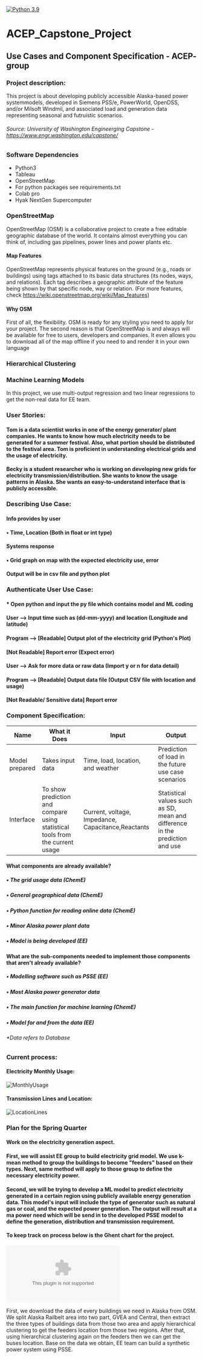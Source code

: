 [![Python 3.9](https://img.shields.io/badge/python-3.4+-orange.svg)](https://www.python.org/download/releases/3.9.0/)
# ACEP_Capstone_Project

## Use Cases and Component Specification - ACEP- group

### Project description:

This project is about developing publicly accessible Alaska-based power systemmodels, developed in Siemens PSS/e, PowerWorld, OpenDSS, and/or Milsoft Windmil, and associated load and generation data representing seasonal and futruistic scenarios.

###### Source: University of Washington Engineerging Capstone - https://www.engr.washington.edu/capstone/

### Software Dependencies
* Python3
* Tableau
* OpenStreetMap
*  For python packages see requirements.txt
*  Colab pro
*  Hyak NextGen Supercomputer

### OpenStreetMap

OpenStreetMap (OSM) is a collaborative project to create a free editable geographic database of the world. It contains almost everything you can think of, including gas pipelines, power lines and power plants etc.

#### Map Features
OpenStreetMap represents physical features on the ground (e.g., roads or buildings) using tags attached to its basic data structures (its nodes, ways, and     relations). Each tag describes a geographic attribute of the feature being shown by that specific node, way or relation. (For more features, check     https://wiki.openstreetmap.org/wiki/Map_features)

#### Why OSM
First of all, the flexibility. OSM is ready for any styling you need to apply for your project. The second reason is that OpenStreetMap is and always will be available for free to users, developers and companies. It even allows you to download all of the map offline if you need to and render it in your own language

### Hierarchical Clustering

### Machine Learning Models
In this project, we use multi-output regression and two linear regressions to get the non-real data for EE team.

### User Stories:

#### Tom is a data scientist works in one of the energy generator/ plant companies. He wants to know how much electricity needs to be generated for a summer festival. Also, what portion should be distributed to the festival area.  Tom is proficient in understanding electrical grids and the usage of electricity.
#### Becky is a student researcher who is working on developing new grids for electricity transmission/distribution. She wants to know the usage patterns in Alaska. She wants an easy-to-understand interface that is publicly accessible.

### Describing Use Case:

#### Info provides by user
#### •	Time, Location (Both in float or int type)
#### Systems response
#### •	Grid graph on map with the expected electricity use, error
#### Output will be in csv file and python plot

### Authenticate User Use Case:
#### * Open python and input the py file which contains model and ML coding
#### User --> Input time such as (dd-mm-yyyy) and location (Longitude and latitude)
#### Program --> [Readable] Output plot of the electricity grid (Python's Plot)
####             [Not Readable] Report error (Expect error)
#### User --> Ask for more data or raw data (Import y or n for data detail)
#### Program --> [Readable] Output data file  (Output CSV file with location and usage)
####	           [Not Readable/ Sensitive data] Report error

### Component Specification:

| Name | What it Does | Input | Output |
|------|--------------|-------|--------|
| Model prepared  | Takes input data | Time, load, location, and weather | Prediction of load in the future use case scenarios |
| Interface| To show prediction and compare using statistical tools from the current usage | Current, voltage, Impedance, Capacitance,Reactants| Statistical values such as SD, mean and difference in the prediction and use |


#### What components are already available?

##### •	The grid usage data (ChemE)
##### •	General geographical data (ChemE)
##### •	Python function for reading online data (ChemE)
##### •	Minor Alaska power plant data
##### •	Model is being developed (EE)

#### What are the sub-components needed to implement those components that aren't already available?
##### •	Modelling software such as PSSE (EE)
##### •	Most Alaska power generator data
##### •	The main function for machine learning (ChemE)
##### •	Model for and from the data (EE)

###### *Data refers to Database

### Current process:
#### Electricity Monthly Usage:
![MonthlyUsage](Result/MonthlyUsage.png)
#### Transmission Lines and Location:
![LocationLines](Result/LocationLines.png)


### Plan for the Spring Quarter

#### Work on the electricity generation aspect.
#### First, we will assist EE group to build electricity grid model. We use k-mean method to group the buildings to become "feeders" based on their types. Next, same method will apply to those group to define the necessary electricity power.
#### Second, we will be trying to develop a ML model to predict electricity generated in a certain region using publicly available energy generation data. This model's input will include the type of generator such as natural gas or coal, and the expected power generation. The output will result at a ma power need which will be send in to the developed PSSE model to define the generation, distribution and transmission requirement.
#### To keep track on process below is the Ghent chart for the project.
![Ghannt Chart link](../master/Capstone_Gnatt.xlsx)

First, we download the data of every buildings we need in Alaska from OSM.
We split Alaska Railbelt area into two part, GVEA and Central, then extract the three types of buildings data from those two area and apply hierarchical clustering to get the feeders location from those two regions. After that, using hierarchical clustering again on the feeders then we can get the buses location.
Base on the data we obtain, EE team can build a synthetic power system using PSSE.

